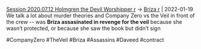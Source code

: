 [Session 2020.07.12 Holmgren the Devil Worshipper r](../sessions/notes_matteo_brianedit/Session%202020.07.12%20Holmgren%20the%20Devil%20Worshipper%20r.md) -> [Briza r](TheWik-main/people/Briza%20r.md) | 2022-01-19
We talk a lot about murder theories and Company Zero vs the Veil in front of the crew -- was **Briza assasinated in revenge for the veil** because she wasn’t protected, or because she saw the book but didn’t sign

#CompanyZero #TheVeil #Briza #Assassins #Daveed #contract 